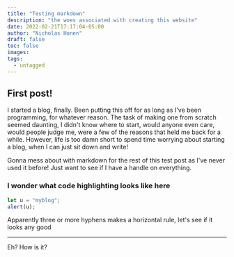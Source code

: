 ```yaml
---
title: "Testing markdown"
description: "the woes associated with creating this website"
date: 2022-02-21T17:17:04-05:00
author: "Nicholas Honen"
draft: false
toc: false
images:
tags:
  - untagged
---
```


## First post!

I started a blog, finally. Been putting this off for as long as I've been programming, for whatever reason. The task of making one from scratch seemed daunting, I didn't know where to start, would anyone even care, would people judge me, were a few of the reasons that held me back for a while. However, life is too damn short to spend time worrying about starting a blog, when I can just sit down and write!

Gonna mess about with markdown for the rest of this test post as I've never used it before! Just want to see if I have a handle on everything.


### I wonder what code highlighting looks like here

```javascript
let u = "myblog";
alert(u);
```
Apparently three or more hyphens makes a horizontal rule, let's see if it looks any good

---------------------------------------------------------------

Eh? How is it?

